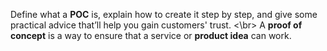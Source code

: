 Define what a **POC** is, explain how to create it step by step, and give some practical advice that’ll help you gain customers' trust. <\br>
A **proof of concept** is a way to ensure that a service or **product idea** can work.
